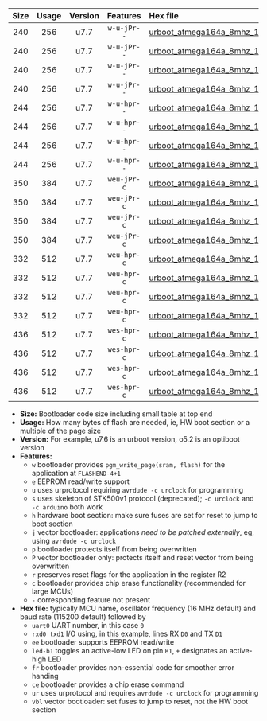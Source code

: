 |Size|Usage|Version|Features|Hex file|
|:-:|:-:|:-:|:-:|:--|
|240|256|u7.7|`w-u-jPr--`|[urboot_atmega164a_8mhz_19200bps_uart0_rxd0_txd1_led+b0_ur_vbl.hex](https://raw.githubusercontent.com/stefanrueger/urboot.hex/main/cores/mightycore/atmega164a/fcpu_8mhz/19200_bps/urboot_atmega164a_8mhz_19200bps_uart0_rxd0_txd1_led+b0_ur_vbl.hex)|
|240|256|u7.7|`w-u-jPr--`|[urboot_atmega164a_8mhz_19200bps_uart0_rxd0_txd1_led+b7_ur_vbl.hex](https://raw.githubusercontent.com/stefanrueger/urboot.hex/main/cores/mightycore/atmega164a/fcpu_8mhz/19200_bps/urboot_atmega164a_8mhz_19200bps_uart0_rxd0_txd1_led+b7_ur_vbl.hex)|
|240|256|u7.7|`w-u-jPr--`|[urboot_atmega164a_8mhz_19200bps_uart1_rxd2_txd3_led+b0_ur_vbl.hex](https://raw.githubusercontent.com/stefanrueger/urboot.hex/main/cores/mightycore/atmega164a/fcpu_8mhz/19200_bps/urboot_atmega164a_8mhz_19200bps_uart1_rxd2_txd3_led+b0_ur_vbl.hex)|
|240|256|u7.7|`w-u-jPr--`|[urboot_atmega164a_8mhz_19200bps_uart1_rxd2_txd3_led+b7_ur_vbl.hex](https://raw.githubusercontent.com/stefanrueger/urboot.hex/main/cores/mightycore/atmega164a/fcpu_8mhz/19200_bps/urboot_atmega164a_8mhz_19200bps_uart1_rxd2_txd3_led+b7_ur_vbl.hex)|
|244|256|u7.7|`w-u-hpr--`|[urboot_atmega164a_8mhz_19200bps_uart0_rxd0_txd1_led+b0_fr_ur.hex](https://raw.githubusercontent.com/stefanrueger/urboot.hex/main/cores/mightycore/atmega164a/fcpu_8mhz/19200_bps/urboot_atmega164a_8mhz_19200bps_uart0_rxd0_txd1_led+b0_fr_ur.hex)|
|244|256|u7.7|`w-u-hpr--`|[urboot_atmega164a_8mhz_19200bps_uart0_rxd0_txd1_led+b7_fr_ur.hex](https://raw.githubusercontent.com/stefanrueger/urboot.hex/main/cores/mightycore/atmega164a/fcpu_8mhz/19200_bps/urboot_atmega164a_8mhz_19200bps_uart0_rxd0_txd1_led+b7_fr_ur.hex)|
|244|256|u7.7|`w-u-hpr--`|[urboot_atmega164a_8mhz_19200bps_uart1_rxd2_txd3_led+b0_fr_ur.hex](https://raw.githubusercontent.com/stefanrueger/urboot.hex/main/cores/mightycore/atmega164a/fcpu_8mhz/19200_bps/urboot_atmega164a_8mhz_19200bps_uart1_rxd2_txd3_led+b0_fr_ur.hex)|
|244|256|u7.7|`w-u-hpr--`|[urboot_atmega164a_8mhz_19200bps_uart1_rxd2_txd3_led+b7_fr_ur.hex](https://raw.githubusercontent.com/stefanrueger/urboot.hex/main/cores/mightycore/atmega164a/fcpu_8mhz/19200_bps/urboot_atmega164a_8mhz_19200bps_uart1_rxd2_txd3_led+b7_fr_ur.hex)|
|350|384|u7.7|`weu-jPr-c`|[urboot_atmega164a_8mhz_19200bps_uart0_rxd0_txd1_ee_led+b0_fr_ce_ur_vbl.hex](https://raw.githubusercontent.com/stefanrueger/urboot.hex/main/cores/mightycore/atmega164a/fcpu_8mhz/19200_bps/urboot_atmega164a_8mhz_19200bps_uart0_rxd0_txd1_ee_led+b0_fr_ce_ur_vbl.hex)|
|350|384|u7.7|`weu-jPr-c`|[urboot_atmega164a_8mhz_19200bps_uart0_rxd0_txd1_ee_led+b7_fr_ce_ur_vbl.hex](https://raw.githubusercontent.com/stefanrueger/urboot.hex/main/cores/mightycore/atmega164a/fcpu_8mhz/19200_bps/urboot_atmega164a_8mhz_19200bps_uart0_rxd0_txd1_ee_led+b7_fr_ce_ur_vbl.hex)|
|350|384|u7.7|`weu-jPr-c`|[urboot_atmega164a_8mhz_19200bps_uart1_rxd2_txd3_ee_led+b0_fr_ce_ur_vbl.hex](https://raw.githubusercontent.com/stefanrueger/urboot.hex/main/cores/mightycore/atmega164a/fcpu_8mhz/19200_bps/urboot_atmega164a_8mhz_19200bps_uart1_rxd2_txd3_ee_led+b0_fr_ce_ur_vbl.hex)|
|350|384|u7.7|`weu-jPr-c`|[urboot_atmega164a_8mhz_19200bps_uart1_rxd2_txd3_ee_led+b7_fr_ce_ur_vbl.hex](https://raw.githubusercontent.com/stefanrueger/urboot.hex/main/cores/mightycore/atmega164a/fcpu_8mhz/19200_bps/urboot_atmega164a_8mhz_19200bps_uart1_rxd2_txd3_ee_led+b7_fr_ce_ur_vbl.hex)|
|332|512|u7.7|`weu-hpr-c`|[urboot_atmega164a_8mhz_19200bps_uart0_rxd0_txd1_ee_led+b0_fr_ce_ur.hex](https://raw.githubusercontent.com/stefanrueger/urboot.hex/main/cores/mightycore/atmega164a/fcpu_8mhz/19200_bps/urboot_atmega164a_8mhz_19200bps_uart0_rxd0_txd1_ee_led+b0_fr_ce_ur.hex)|
|332|512|u7.7|`weu-hpr-c`|[urboot_atmega164a_8mhz_19200bps_uart0_rxd0_txd1_ee_led+b7_fr_ce_ur.hex](https://raw.githubusercontent.com/stefanrueger/urboot.hex/main/cores/mightycore/atmega164a/fcpu_8mhz/19200_bps/urboot_atmega164a_8mhz_19200bps_uart0_rxd0_txd1_ee_led+b7_fr_ce_ur.hex)|
|332|512|u7.7|`weu-hpr-c`|[urboot_atmega164a_8mhz_19200bps_uart1_rxd2_txd3_ee_led+b0_fr_ce_ur.hex](https://raw.githubusercontent.com/stefanrueger/urboot.hex/main/cores/mightycore/atmega164a/fcpu_8mhz/19200_bps/urboot_atmega164a_8mhz_19200bps_uart1_rxd2_txd3_ee_led+b0_fr_ce_ur.hex)|
|332|512|u7.7|`weu-hpr-c`|[urboot_atmega164a_8mhz_19200bps_uart1_rxd2_txd3_ee_led+b7_fr_ce_ur.hex](https://raw.githubusercontent.com/stefanrueger/urboot.hex/main/cores/mightycore/atmega164a/fcpu_8mhz/19200_bps/urboot_atmega164a_8mhz_19200bps_uart1_rxd2_txd3_ee_led+b7_fr_ce_ur.hex)|
|436|512|u7.7|`wes-hpr-c`|[urboot_atmega164a_8mhz_19200bps_uart0_rxd0_txd1_ee_led+b0_fr_ce.hex](https://raw.githubusercontent.com/stefanrueger/urboot.hex/main/cores/mightycore/atmega164a/fcpu_8mhz/19200_bps/urboot_atmega164a_8mhz_19200bps_uart0_rxd0_txd1_ee_led+b0_fr_ce.hex)|
|436|512|u7.7|`wes-hpr-c`|[urboot_atmega164a_8mhz_19200bps_uart0_rxd0_txd1_ee_led+b7_fr_ce.hex](https://raw.githubusercontent.com/stefanrueger/urboot.hex/main/cores/mightycore/atmega164a/fcpu_8mhz/19200_bps/urboot_atmega164a_8mhz_19200bps_uart0_rxd0_txd1_ee_led+b7_fr_ce.hex)|
|436|512|u7.7|`wes-hpr-c`|[urboot_atmega164a_8mhz_19200bps_uart1_rxd2_txd3_ee_led+b0_fr_ce.hex](https://raw.githubusercontent.com/stefanrueger/urboot.hex/main/cores/mightycore/atmega164a/fcpu_8mhz/19200_bps/urboot_atmega164a_8mhz_19200bps_uart1_rxd2_txd3_ee_led+b0_fr_ce.hex)|
|436|512|u7.7|`wes-hpr-c`|[urboot_atmega164a_8mhz_19200bps_uart1_rxd2_txd3_ee_led+b7_fr_ce.hex](https://raw.githubusercontent.com/stefanrueger/urboot.hex/main/cores/mightycore/atmega164a/fcpu_8mhz/19200_bps/urboot_atmega164a_8mhz_19200bps_uart1_rxd2_txd3_ee_led+b7_fr_ce.hex)|

- **Size:** Bootloader code size including small table at top end
- **Usage:** How many bytes of flash are needed, ie, HW boot section or a multiple of the page size
- **Version:** For example, u7.6 is an urboot version, o5.2 is an optiboot version
- **Features:**
  + `w` bootloader provides `pgm_write_page(sram, flash)` for the application at `FLASHEND-4+1`
  + `e` EEPROM read/write support
  + `u` uses urprotocol requiring `avrdude -c urclock` for programming
  + `s` uses skeleton of STK500v1 protocol (deprecated); `-c urclock` and `-c arduino` both work
  + `h` hardware boot section: make sure fuses are set for reset to jump to boot section
  + `j` vector bootloader: applications *need to be patched externally*, eg, using `avrdude -c urclock`
  + `p` bootloader protects itself from being overwritten
  + `P` vector bootloader only: protects itself and reset vector from being overwritten
  + `r` preserves reset flags for the application in the register R2
  + `c` bootloader provides chip erase functionality (recommended for large MCUs)
  + `-` corresponding feature not present
- **Hex file:** typically MCU name, oscillator frequency (16 MHz default) and baud rate (115200 default) followed by
  + `uart0` UART number, in this case `0`
  + `rxd0 txd1` I/O using, in this example, lines RX `D0` and TX `D1`
  + `ee` bootloader supports EEPROM read/write
  + `led-b1` toggles an active-low LED on pin `B1`, `+` designates an active-high LED
  + `fr` bootloader provides non-essential code for smoother error handing
  + `ce` bootloader provides a chip erase command
  + `ur` uses urprotocol and requires `avrdude -c urclock` for programming
  + `vbl` vector bootloader: set fuses to jump to reset, not the HW boot section
